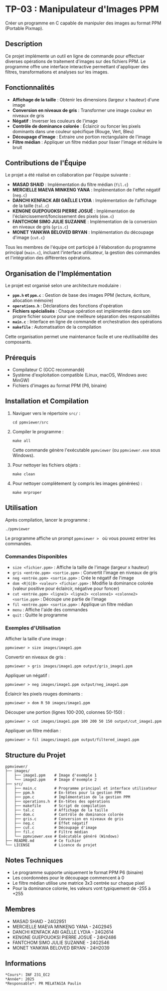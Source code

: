 # TP-03 : Manipulateur d'Images PPM

Créer un programme en C capable de manipuler des images au format PPM (Portable Pixmap).

## Description

Ce projet implémente un outil en ligne de commande pour effectuer diverses opérations de traitement d'images sur des fichiers PPM. Le programme offre une interface interactive permettant d'appliquer des filtres, transformations et analyses sur les images.

## Fonctionnalités

- **Affichage de la taille** : Obtenir les dimensions (largeur x hauteur) d'une image
- **Conversion en niveaux de gris** : Transformer une image couleur en niveaux de gris
- **Négatif** : Inverser les couleurs de l'image
- **Contrôle de dominance colorée** : Éclaircir ou foncer les pixels dominants dans une couleur spécifique (Rouge, Vert, Bleu)
- **Découpage d'image** : Extraire une portion rectangulaire de l'image
- **Filtre médian** : Appliquer un filtre médian pour lisser l'image et réduire le bruit

## Contributions de l'Équipe

Le projet a été réalisé en collaboration par l'équipe suivante :

- **MASAD SHAID** : Implémentation du filtre médian (`fil.c`)
- **MERCIELLE MAEVA MINKENG YANA** : Implémentation de l'effet négatif (`neg.c`)
- **DANCHI KENFACK ABI GAËLLE LYDIA** : Implémentation de l'affichage de la taille (`tal.c`)
- **KENGNE GUEPOUOKSI PIERRE JOSUÉ** : Implémentation de l'éclaircissement/foncissement des pixels (`dom.c`)
- **FANTCHOM SIMO JULIE SUZANNE** : Implémentation de la conversion en niveaux de gris (`gris.c`)
- **MONET YANKWA BELOVED BRYAN** : Implémentation du découpage d'image (`cut.c`)

Tous les membres de l'équipe ont participé à l'élaboration du programme principal (`main.c`), incluant l'interface utilisateur, la gestion des commandes et l'intégration des différentes opérations.

## Organisation de l'Implémentation

Le projet est organisé selon une architecture modulaire :

- **`ppm.h` et `ppm.c`** : Gestion de base des images PPM (lecture, écriture, allocation mémoire)
- **`operations.h`** : Déclarations des fonctions d'opération
- **Fichiers spécialisés** : Chaque opération est implémentée dans son propre fichier source pour une meilleure séparation des responsabilités
- **`main.c`** : Interface en ligne de commande et orchestration des opérations
- **`makefile`** : Automatisation de la compilation

Cette organisation permet une maintenance facile et une réutilisabilité des composants.

## Prérequis

- Compilateur C (GCC recommandé)
- Système d'exploitation compatible (Linux, macOS, Windows avec MinGW)
- Fichiers d'images au format PPM (P6, binaire)

## Installation et Compilation

1. Naviguer vers le répertoire `src/` :
   ```
   cd ppmviewer/src
   ```

2. Compiler le programme :
   ```
   make all
   ```

   Cette commande génère l'exécutable `ppmviewer` (ou `ppmviewer.exe` sous Windows).

3. Pour nettoyer les fichiers objets :
   ```
   make clean
   ```

4. Pour nettoyer complètement (y compris les images générées) :
   ```
   make mrproper
   ```

## Utilisation

Après compilation, lancer le programme :

```
./ppmviewer
```

Le programme affiche un prompt `ppmviewer > ` où vous pouvez entrer les commandes.

### Commandes Disponibles

- `size <fichier.ppm>` : Affiche la taille de l'image (largeur x hauteur)
- `gris <entrée.ppm> <sortie.ppm>` : Convertit l'image en niveaux de gris
- `neg <entrée.ppm> <sortie.ppm>` : Crée le négatif de l'image
- `dom <R|G|B> <valeur> <fichier.ppm>` : Modifie la dominance colorée (valeur positive pour éclaircir, négative pour foncer)
- `cut <entrée.ppm> <ligne1> <ligne2> <colonne1> <colonne2> <sortie.ppm>` : Découpe une partie de l'image
- `fil <entrée.ppm> <sortie.ppm>` : Applique un filtre médian
- `menu` : Affiche l'aide des commandes
- `quit` : Quitte le programme

### Exemples d'Utilisation

Afficher la taille d'une image :
```
ppmviewer > size images/image1.ppm
```

Convertir en niveaux de gris :
```
ppmviewer > gris images/image1.ppm output/gris_image1.ppm
```

Appliquer un négatif :
```
ppmviewer > neg images/image1.ppm output/neg_image1.ppm
```

Éclaircir les pixels rouges dominants :
```
ppmviewer > dom R 50 images/image1.ppm
```

Découper une portion (lignes 100-200, colonnes 50-150) :
```
ppmviewer > cut images/image1.ppm 100 200 50 150 output/cut_image1.ppm
```

Appliquer un filtre médian :
```
ppmviewer > fil images/image1.ppm output/filtered_image1.ppm
```

## Structure du Projet

```
ppmviewer/
├── images/
│   ├── image1.ppm    # Image d'exemple 1
│   └── image2.ppm    # Image d'exemple 2
├── src/
│   ├── main.c        # Programme principal et interface utilisateur
│   ├── ppm.h         # En-têtes pour la gestion PPM
│   ├── ppm.c         # Implémentation de la gestion PPM
│   ├── operations.h  # En-têtes des opérations
│   ├── makefile      # Script de compilation
│   ├── tal.c         # Affichage de la taille
│   ├── dom.c         # Contrôle de dominance colorée
│   ├── gris.c        # Conversion en niveaux de gris
│   ├── neg.c         # Effet négatif
│   ├── cut.c         # Découpage d'image
│   ├── fil.c         # Filtre médian
│   └── ppmviewer.exe # Exécutable généré (Windows)
├── README.md         # Ce fichier
└── LICENSE           # Licence du projet
```

## Notes Techniques

- Le programme supporte uniquement le format PPM P6 (binaire)
- Les coordonnées pour le découpage commencent à 0
- Le filtre médian utilise une matrice 3x3 centrée sur chaque pixel
- Pour la dominance colorée, les valeurs vont typiquement de -255 à +255

## Membres

- MASAD SHAID - 24G2951
- MERCIELLE MAEVA MINKENG YANA - 24G2945
- DANCHI KENFACK ABI GAËLLE LYDIA - 24G2614
- KENGNE GUEPOUOKSI PIERRE JOSUÉ - 24H2486
- FANTCHOM SIMO JULIE SUZANNE - 24G2546
- MONET YANKWA BELOVED BRYAN - 24H2039

## Informations

```
*Cours*: INF 231_EC2
*Année*: 2025
*Responsable*: PR MELATAGIA Paulin
```